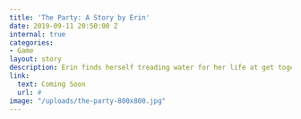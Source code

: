 ```yaml
---
title: 'The Party: A Story by Erin'
date: 2019-09-11 20:50:00 Z
internal: true
categories:
- Game
layout: story
description: Erin finds herself treading water for her life at get together of close friends. 
link:
  text: Coming Soon
  url: #
image: "/uploads/the-party-800x800.jpg"
---
```


